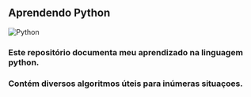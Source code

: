 ## Aprendendo Python

<img align="center" alt="Python" src="https://img.shields.io/badge/Python-14354C?style=for-the-badge&logo=python&logoColor=white" />

### Este repositório documenta meu aprendizado na linguagem python. 
### Contém diversos algoritmos úteis para inúmeras situaçoes.
